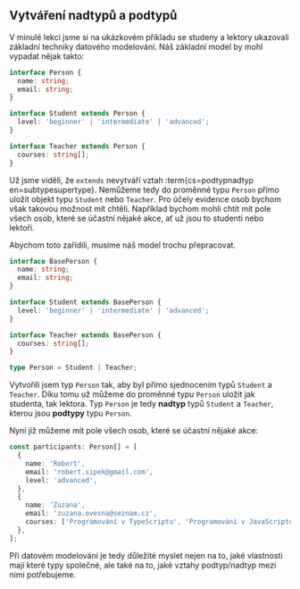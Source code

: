 ## Vytváření nadtypů a podtypů

V minulé lekci jsme si na ukázkovém příkladu se studeny a lektory ukazovali základní techniky datového modelování. Náš základní model by mohl vypadat nějak takto:

```ts
interface Person {
  name: string;
  email: string;
}

interface Student extends Person {
  level: 'beginner' | 'intermediate' | 'advanced';
}

interface Teacher extends Person {
  courses: string[];
}
```

Už jsme viděli, že `extends` nevytváří vztah :term{cs=podtypnadtyp en=subtypesupertype}. Nemůžeme tedy do proměnné typu `Person` přímo uložit objekt typu `Student` nebo `Teacher`. Pro účely evidence osob bychom však takovou možnost mít chtěli. Například bychom mohli chtít mít pole všech osob, které se účastní nějaké akce, ať už jsou to studenti nebo lektoři.

Abychom toto zařídili, musíme náš model trochu přepracovat.

```ts
interface BasePerson {
  name: string;
  email: string;
}

interface Student extends BasePerson {
  level: 'beginner' | 'intermediate' | 'advanced';
}

interface Teacher extends BasePerson {
  courses: string[];
}

type Person = Student | Teacher;
```

Vytvořili jsem typ `Person` tak, aby byl přímo sjednocením typů `Student` a `Teacher`. Díku tomu už můžeme do proměnné typu `Person` uložit jak studenta, tak lektora. Typ `Person` je tedy **nadtyp**  typů `Student` a `Teacher`, kterou jsou **podtypy** typu `Person`.

Nyní již můžeme mít pole všech osob, které se účastní nějaké akce:

```ts
const participants: Person[] = [
  {
    name: 'Robert',
    email: 'robert.sipek@gmail.com',
    level: 'advanced',
  },
  {
    name: 'Zuzana',
    email: 'zuzana.ovesna@seznam.cz',
    courses: ['Programování v TypeScriptu', 'Programování v JavaScriptu'],
  },
];
```

Při datovém modelování je tedy důležité myslet nejen na to, jaké vlastnosti mají které typy společné, ale také na to, jaké vztahy podtyp/nadtyp mezi nimi potřebujeme.
